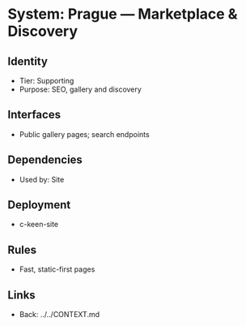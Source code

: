 # System: Prague — Marketplace & Discovery
## Identity
- Tier: Supporting
- Purpose: SEO, gallery and discovery
## Interfaces
- Public gallery pages; search endpoints
## Dependencies
- Used by: Site
## Deployment
- c-keen-site
## Rules
- Fast, static-first pages
## Links
- Back: ../../CONTEXT.md
